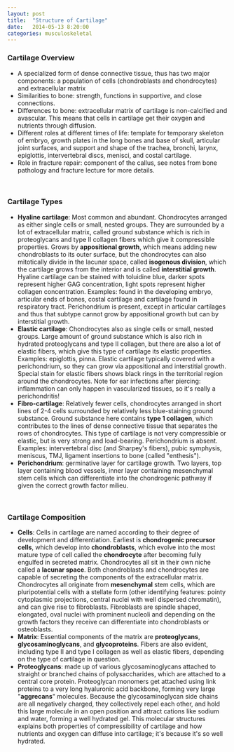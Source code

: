 ```yaml
---
layout: post
title:  "Structure of Cartilage"
date:   2014-05-13 8:20:00
categories: musculoskeletal
---
```


### Cartilage Overview
- A specialized form of dense connective tissue, thus has two major components: a population of cells (chondroblasts and chondrocytes) and extracellular matrix
- Similarities to bone: strength, functions in supportive, and close connections. 
- Differences to bone: extracellular matrix of cartilage is non-calcified and avascular. This means that cells in cartilage get their oxygen and nutrients through diffusion.
- Different roles at different times of life: template for temporary skeleton of embryo, growth plates in the long bones and base of skull, articular joint surfaces, and support and shape of the trachea, bronchi, larynx, epiglottis, intervertebral discs, menisci, and costal cartilage.
- Role in fracture repair: component of the callus, see notes from bone pathology and fracture lecture for more details.

<span><br></span>

### Cartilage Types
- **Hyaline cartilage**: Most common and abundant. Chondrocytes arranged as either single cells or small, nested groups. They are surrounded by a lot of extracellular matrix, called ground substance which is rich in proteoglycans and type II collagen fibers which give it compressible properties. Grows by **appositional growth**, which means adding new chondroblasts to its outer surface, but the chondrocytes can also mitotically divide in the lacunar space, called **isogenous division**, which the cartilage grows from the interior and is called **interstitial growth**. Hyaline cartilage can be stained with toluidine blue, darker spots represent higher GAG concentration, light spots represent higher collagen concentration.  Examples: found in the developing embryo, articular ends of bones, costal cartilage and cartilage found in respiratory tract. Perichondrium is present, except in articular cartilages and thus that subtype cannot grow by appositional growth but can by interstitial growth.
- **Elastic cartilage**: Chondrocytes also as single cells or small, nested groups. Large amount of ground substance which is also rich in hydrated proteoglycans and type II collagen, but there are also a lot of elastic fibers, which give this type of cartilage its elastic properties. Examples: epiglottis, pinna. Elastic cartilage typically covered with a perichondrium, so they can grow via appositional and interstitial growth. Special stain for elastic fibers shows black rings in the territorial region around the chondrocytes. Note for ear infections after piercing: inflammation can only happen in vascularized tissues, so it's really a perichondritis!
- **Fibro-cartilage**: Relatively fewer cells, chondrocytes arranged in short lines of 2-4 cells surrounded by relatively less blue-staining ground substance. Ground substance here contains **type 1 collagen**, which contributes to the lines of dense connective tissue that separates the rows of chondrocytes. This type of cartilage is not very compressible or elastic, but is very strong and load-bearing. Perichondrium is absent. Examples: intervertebral disc (and Sharpey's fibers), pubic symphysis, meniscus, TMJ, ligament insertions to bone (called "enthesis"). 
- **Perichondrium**: germinative layer for cartilage growth. Two layers, top layer containing blood vessels, inner layer containing mesenchymal stem cells which can differentiate into the chondrogenic pathway if given the correct growth factor milieu.

<span><br></span>

### Cartilage Composition
- **Cells**: Cells in cartilage are named according to their degree of development and differentiation. Earliest is **chondrogenic precursor cells**, which develop into **chondroblasts**, which evolve into the most mature type of cell called the **chondrocyte** after becoming fully engulfed in secreted matrix. Chondrocytes all sit in their own niche called a **lacunar space**. Both chondroblasts and chondrocytes are capable of secreting the components of the extracellular matrix. Chondrocytes all originate from **mesenchymal** stem cells, which are pluripotential cells with a stellate form (other identifying features: pointy cytoplasmic projections, central nuclei with well dispersed chromatin), and can give rise to fibroblasts. Fibroblasts are spindle shaped, elongated, oval nuclei with prominent nucleoli and depending on the growth factors they receive can differentiate into chondroblasts or osteoblasts.  
- **Matrix**: Essential components of the matrix are **proteoglycans**, **glycosaminoglycans**, and **glycoproteins**. Fibers are also evident, including type II and type I collagen as well as elastic fibers, depending on the type of cartilage in question.
- **Proteoglycans**: made up of various glycosaminoglycans attached to straight or branched chains of polysaccharides, which are attached to a central core protein. Proteoglycan monomers get attached using link proteins to a very long hyaluronic acid backbone, forming very large "**aggrecans**" molecules. Because the glycosaminoglycan side chains are all negatively charged, they collectively repel each other, and hold this large molecule in an open position and attract cations like sodium and water, forming a well hydrated gel. This molecular structures explains both properties of compressibility of cartilage and how nutrients and oxygen can diffuse into cartilage; it's because it's so well hydrated.